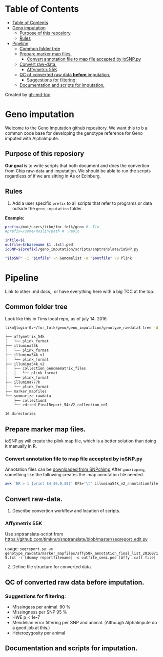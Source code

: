 Table of Contents
=================

  * [Table of Contents](#table-of-contents)
  * [Geno imputation](#geno-imputation)
    * [Purpose of this reposiory](#purpose-of-this-reposiory)
    * [Rules](#rules)
  * [Pipeline](#pipeline)
    * [Common folder tree](#common-folder-tree)
    * [Prepare marker map files.](#prepare-marker-map-files)
      * [Convert annotation file to map file accepted by ioSNP.py](#convert-annotation-file-to-map-file-accepted-by-iosnppy)
    * [Convert raw-data.](#convert-raw-data)
      * [Affymetrix 55K](#affymetrix-55k)
    * [QC of converted raw data <strong>before</strong> imputation.](#qc-of-converted-raw-data-before-imputation)
      * [Suggestions for filtering:](#suggestions-for-filtering)
    * [Documentation and scripts for imputation.](#documentation-and-scripts-for-imputation)

Created by [gh-md-toc](https://github.com/ekalinin/github-markdown-toc)



# Geno imputation
Welcome to the Geno Imputation github repository. We want this to b a common code base for developing the genotype reference for Geno imputed with AlphaImpute. 

## Purpose of this reposiory
**Our goal** is to write scripts that both document and does the convertion from Chip raw-data and imputation. We should be able to run the scripts regardless of if we are sitting in Ås or Edinburg.

## Rules
1. Add a user specific `prefix` to all scripts that refer to programs or data outside the `geno_imputation` folder. 

**Example:**
```sh
prefix=/mnt/users/tikn/for_folk/geno #  Tim  
#prefix=/some/Roslin/path #  Paolo 

infile=$1
outfile=$(basename $1 .txt).ped 
ioSNP=${prefix}/geno_imputation/scripts/snptranslate/ioSNP.py

"$ioSNP" -i "$infile" -n Genomelist -o "$outfile" -u Plink
```
# Pipeline
Link to other .md docs,, or have everything here with a big TOC at the top. 
## Common folder tree
Look like this in Tims local repo, as of july 14. 2016.
```sh
tikn@login-0:~/for_folk/geno/geno_imputation/genotype_rawdata$ tree -d
.
├── affymetrix_54k
│   └── plink_format
├── illumina25k
│   └── plink_format
├── illumina54k_v1
│   └── plink_format
├── illumina54k_v2
│   ├── collection_Genomematrix_files
│   │   └── plink_format
│   └── plink_format
├── illumina777k
│   └── plink_format
├── marker_mapfiles
└── summarize_rawdata
    ├── collection2
    └── edited_FinalReport_54kV2_collection_ed1

16 directories

```
## Prepare marker map files.  
ioSNP.py will create the plink map file, which is a better solution than doing it manually in R. 
### Convert annotation file to map file accepted by ioSNP.py
Annotation files can be [downloaded from SNPchimp](http://bioinformatics.tecnoparco.org/SNPchimp/index.php/download/download-cow-data)
After `gunzipping`, something like the following creates the .map annotation file needed. 
```sh
awk 'NR > 1 {print $4,$6,0,$5}' OFS='\t' illumina54k_v2_annotationfile.txt > illumina54k_v2_annotationfile.map
```
## Convert raw-data.
1. Describe convertion workflow and location of scripts.

### Affymetrix 55K
Use snptranslate-script from https://github.com/timknut/snptranslate/blob/master/seqreport_edit.py

usage: `seqreport.py -m genotype_rawdata/marker_mapfiles/affy50k_annotation_final_list_20160715.txt -r [dummy reportfilename] -o outfile_semi.ped [Affy .call file]`

2. Define file structure for converted data.

## QC of converted raw data **before** imputation. 
### Suggestions for filtering:
* Missingess per animal. 90 % 
* Missingness per SNP 95 %
* HWE p < 1e-7
* Mendelian error filtering per SNP and animal. (Although AlphaImpute do a good job at this.)
* Heterozygosity per animal

## Documentation and scripts for imputation.
